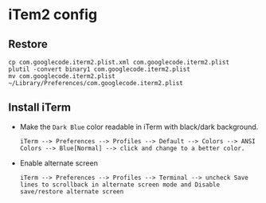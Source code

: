 # iTem2 config

## Restore

```
cp com.googlecode.iterm2.plist.xml com.googlecode.iterm2.plist
plutil -convert binary1 com.googlecode.iterm2.plist
mv com.googlecode.iterm2.plist ~/Library/Preferences/com.googlecode.iterm2.plist
```

## Install iTerm

* Make the `Dark Blue` color readable in iTerm with black/dark background.

    ```
    iTerm --> Preferences --> Profiles --> Default --> Colors --> ANSI Colors --> Blue[Normal] --> click and change to a better color.
    ```

* Enable alternate screen

    ```
    iTerm --> Preferences --> Profiles --> Terminal --> uncheck Save lines to scrollback in alternate screen mode and Disable save/restore alternate screen
    ```


